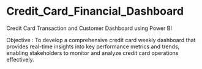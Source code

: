 # Credit_Card_Financial_Dashboard
Credit Card Transaction and Customer Dashboard using Power BI

Objective : To develop a comprehensive credit
card weekly dashboard that
provides real-time insights into key
performance metrics and trends,
enabling stakeholders to monitor
and analyze credit card operations
effectively.
